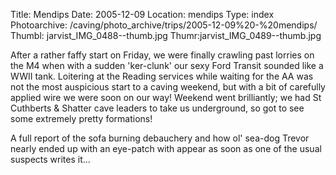 Title: Mendips
Date: 2005-12-09
Location: mendips
Type: index
Photoarchive: /caving/photo_archive/trips/2005-12-09%20-%20mendips/
Thumbl: jarvist_IMG_0488--thumb.jpg
Thumr:jarvist_IMG_0489--thumb.jpg

After a rather faffy start on Friday, we were finally crawling past lorries on the M4 when with a sudden 'ker-clunk' our sexy Ford Transit sounded like a WWII tank. Loitering at the Reading services while waiting for the AA was not the most auspicious start to a caving weekend, but with a bit of carefully applied wire we were soon on our way! Weekend went brilliantly; we had St Cuthberts & Shatter cave leaders to take us underground, so got to see some extremely pretty formations! 

A full report of the sofa burning debauchery and how ol' sea-dog Trevor nearly ended up with an eye-patch with appear as soon as one of the usual suspects writes it...
